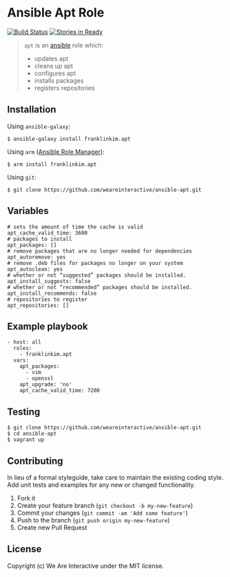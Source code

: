 # Ansible Apt Role

[![Build Status](https://travis-ci.org/weareinteractive/ansible-apt.png?branch=master)](https://travis-ci.org/weareinteractive/ansible-apt)
[![Stories in Ready](https://badge.waffle.io/weareinteractive/ansible-apt.svg?label=ready&title=Ready)](http://waffle.io/weareinteractive/ansible-apt)

> `apt` is an [ansible](http://www.ansible.com) role which: 
> 
> * updates apt 
> * cleans up apt
> * configures apt
> * installs packages
> * registers repositories

## Installation

Using `ansible-galaxy`:

```
$ ansible-galaxy install franklinkim.apt
```

Using `arm` ([Ansible Role Manager](https://github.com/mirskytech/ansible-role-manager/)):

```
$ arm install franklinkim.apt
```

Using `git`:

```
$ git clone https://github.com/weareinteractive/ansible-apt.git
```

## Variables

```
# sets the amount of time the cache is valid
apt_cache_valid_time: 3600
# packages to install
apt_packages: []
# remove packages that are no longer needed for dependencies
apt_autoremove: yes
# remove .deb files for packages no longer on your system
apt_autoclean: yes
# whether or not “suggested” packages should be installed.
apt_install_suggests: false
# whether or not “recommended” packages should be installed.
apt_install_recommends: false
# repositories to register
apt_repositories: []
```

## Example playbook

```
- host: all
  roles: 
    - franklinkim.apt
  vars:
    apt_packages:
      - vim
      - openssl
    apt_upgrade: 'no'
    apt_cache_valid_time: 7200 
```

## Testing

```
$ git clone https://github.com/weareinteractive/ansible-apt.git
$ cd ansible-apt
$ vagrant up
```

## Contributing
In lieu of a formal styleguide, take care to maintain the existing coding style. Add unit tests and examples for any new or changed functionality.

1. Fork it
2. Create your feature branch (`git checkout -b my-new-feature`)
3. Commit your changes (`git commit -am 'Add some feature'`)
4. Push to the branch (`git push origin my-new-feature`)
5. Create new Pull Request

## License
Copyright (c) We Are Interactive under the MIT license.
